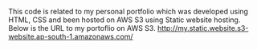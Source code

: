 This code is related to my personal portfolio which was developed using HTML, CSS and been hosted on AWS S3 using Static website hosting.
Below is the URL to my portoflio on AWS S3.
http://my.static.website.s3-website.ap-south-1.amazonaws.com/
